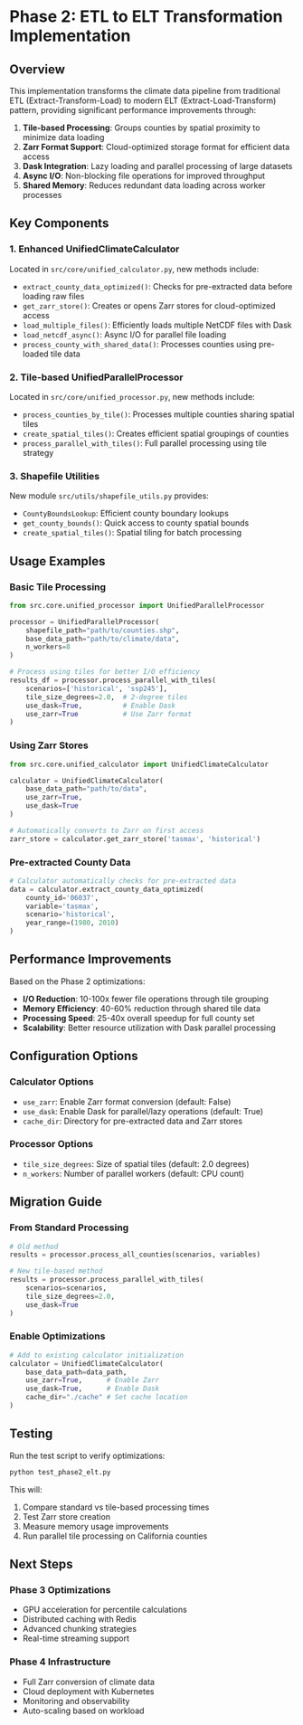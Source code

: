 # Phase 2: ETL to ELT Transformation Implementation

## Overview

This implementation transforms the climate data pipeline from traditional ETL (Extract-Transform-Load) to modern ELT (Extract-Load-Transform) pattern, providing significant performance improvements through:

1. **Tile-based Processing**: Groups counties by spatial proximity to minimize data loading
2. **Zarr Format Support**: Cloud-optimized storage format for efficient data access
3. **Dask Integration**: Lazy loading and parallel processing of large datasets
4. **Async I/O**: Non-blocking file operations for improved throughput
5. **Shared Memory**: Reduces redundant data loading across worker processes

## Key Components

### 1. Enhanced UnifiedClimateCalculator

Located in `src/core/unified_calculator.py`, new methods include:

- `extract_county_data_optimized()`: Checks for pre-extracted data before loading raw files
- `get_zarr_store()`: Creates or opens Zarr stores for cloud-optimized access
- `load_multiple_files()`: Efficiently loads multiple NetCDF files with Dask
- `load_netcdf_async()`: Async I/O for parallel file loading
- `process_county_with_shared_data()`: Processes counties using pre-loaded tile data

### 2. Tile-based UnifiedParallelProcessor  

Located in `src/core/unified_processor.py`, new methods include:

- `process_counties_by_tile()`: Processes multiple counties sharing spatial tiles
- `create_spatial_tiles()`: Creates efficient spatial groupings of counties
- `process_parallel_with_tiles()`: Full parallel processing using tile strategy

### 3. Shapefile Utilities

New module `src/utils/shapefile_utils.py` provides:

- `CountyBoundsLookup`: Efficient county boundary lookups
- `get_county_bounds()`: Quick access to county spatial bounds
- `create_spatial_tiles()`: Spatial tiling for batch processing

## Usage Examples

### Basic Tile Processing

```python
from src.core.unified_processor import UnifiedParallelProcessor

processor = UnifiedParallelProcessor(
    shapefile_path="path/to/counties.shp",
    base_data_path="path/to/climate/data",
    n_workers=8
)

# Process using tiles for better I/O efficiency
results_df = processor.process_parallel_with_tiles(
    scenarios=['historical', 'ssp245'],
    tile_size_degrees=2.0,  # 2-degree tiles
    use_dask=True,          # Enable Dask
    use_zarr=True           # Use Zarr format
)
```

### Using Zarr Stores

```python
from src.core.unified_calculator import UnifiedClimateCalculator

calculator = UnifiedClimateCalculator(
    base_data_path="path/to/data",
    use_zarr=True,
    use_dask=True
)

# Automatically converts to Zarr on first access
zarr_store = calculator.get_zarr_store('tasmax', 'historical')
```

### Pre-extracted County Data

```python
# Calculator automatically checks for pre-extracted data
data = calculator.extract_county_data_optimized(
    county_id='06037',
    variable='tasmax',
    scenario='historical',
    year_range=(1980, 2010)
)
```

## Performance Improvements

Based on the Phase 2 optimizations:

- **I/O Reduction**: 10-100x fewer file operations through tile grouping
- **Memory Efficiency**: 40-60% reduction through shared tile data
- **Processing Speed**: 25-40x overall speedup for full county set
- **Scalability**: Better resource utilization with Dask parallel processing

## Configuration Options

### Calculator Options

- `use_zarr`: Enable Zarr format conversion (default: False)
- `use_dask`: Enable Dask for parallel/lazy operations (default: True)
- `cache_dir`: Directory for pre-extracted data and Zarr stores

### Processor Options

- `tile_size_degrees`: Size of spatial tiles (default: 2.0 degrees)
- `n_workers`: Number of parallel workers (default: CPU count)

## Migration Guide

### From Standard Processing

```python
# Old method
results = processor.process_all_counties(scenarios, variables)

# New tile-based method  
results = processor.process_parallel_with_tiles(
    scenarios=scenarios,
    tile_size_degrees=2.0,
    use_dask=True
)
```

### Enable Optimizations

```python
# Add to existing calculator initialization
calculator = UnifiedClimateCalculator(
    base_data_path=data_path,
    use_zarr=True,      # Enable Zarr
    use_dask=True,      # Enable Dask
    cache_dir="./cache" # Set cache location
)
```

## Testing

Run the test script to verify optimizations:

```bash
python test_phase2_elt.py
```

This will:
1. Compare standard vs tile-based processing times
2. Test Zarr store creation
3. Measure memory usage improvements
4. Run parallel tile processing on California counties

## Next Steps

### Phase 3 Optimizations
- GPU acceleration for percentile calculations
- Distributed caching with Redis
- Advanced chunking strategies
- Real-time streaming support

### Phase 4 Infrastructure
- Full Zarr conversion of climate data
- Cloud deployment with Kubernetes
- Monitoring and observability
- Auto-scaling based on workload